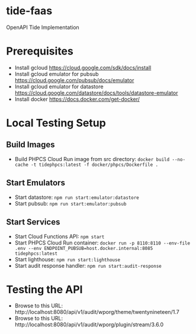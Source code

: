# tide-faas
OpenAPI Tide Implementation

# Prerequisites
* Install gcloud https://cloud.google.com/sdk/docs/install
* Install gcloud emulator for pubsub https://cloud.google.com/pubsub/docs/emulator
* Install gcloud emulator for datastore https://cloud.google.com/datastore/docs/tools/datastore-emulator
* Install docker https://docs.docker.com/get-docker/

# Local Testing Setup

## Build Images
* Build PHPCS Cloud Run image from src directory: `docker build --no-cache -t tidephpcs:latest -f docker/phpcs/Dockerfile .`

## Start Emulators
* Start datastore: `npm run start:emulator:datastore`
* Start pubsub: `npm run start:emulator:pubsub`

## Start Services
* Start Cloud Functions API: `npm start`
* Start PHPCS Cloud Run container: `docker run -p 8110:8110 --env-file .env --env ENDPOINT_PUBSUB=host.docker.internal:8085 tidephpcs:latest`
* Start lighthouse: `npm run start:lighthouse`
* Start audit response handler: `npm run start:audit-response`

# Testing the API

* Browse to this URL: http://localhost:8080/api/v1/audit/wporg/theme/twentynineteen/1.7
* Browse to this URL: http://localhost:8080/api/v1/audit/wporg/plugin/stream/3.6.0
